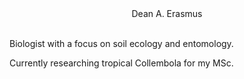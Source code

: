 
<center><bold>Dean A. Erasmus</bold></center><br>

Biologist with a focus on soil ecology and entomology.

Currently researching tropical Collembola for my MSc.
